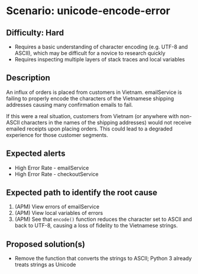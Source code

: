 # Scenario: **unicode-encode-error**


## Difficulty: **Hard**

* Requires a basic understanding of character encoding (e.g. UTF-8 and ASCII), which may be difficult for a novice to research quickly
* Requires inspecting multiple layers of stack traces and local variables


## Description

An influx of orders is placed from customers in Vietnam. emailService is failing to properly encode the characters of the Vietnamese shipping addresses causing many confirmation emails to fail.

If this were a real situation, customers from Vietnam (or anywhere with non-ASCII characters in the names of the shipping addresses) would not receive emailed receipts upon placing orders. This could lead to a degraded experience for those customer segments.


## Expected alerts

* High Error Rate - emailService
* High Error Rate - checkoutService


## Expected path to identify the root cause

1. (APM) View errors of emailService
2. (APM) View local variables of errors
3. (APM) See that `encode()` function reduces the character set to ASCII and back to UTF-8, causing a loss of fidelity to the Vietnamese strings.


## Proposed solution(s)

* Remove the function that converts the strings to ASCII; Python 3 already treats strings as Unicode
